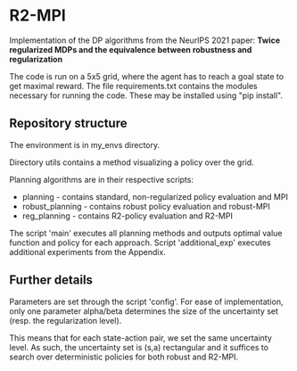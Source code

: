 # R2-MPI

Implementation of the DP algorithms from the NeurIPS 2021 paper:
**Twice regularized MDPs and the equivalence between
robustness and regularization**

The code is run on a 5x5 grid, where the agent has to reach a goal state to get maximal reward.
The file requirements.txt contains the modules necessary for running the code. 
These may be installed using "pip install". 

## Repository structure
The environment is in my_envs directory. 

Directory utils contains a method visualizing a policy over the grid.

Planning algorithms are in their respective scripts:
- planning - contains standard, non-regularized policy evaluation and MPI
- robust_planning - contains robust policy evaluation and robust-MPI
- reg_planning - contains R2-policy evaluation and R2-MPI

The script 'main' executes all planning methods and outputs optimal value function and policy for each approach.
Script 'additional_exp' executes additional experiments from the Appendix. 

## Further details

Parameters are set through the script 'config'. 
For ease of implementation, only one parameter alpha/beta 
determines the size of the uncertainty set (resp. the regularization level). 

This means that for each state-action pair, we set the same uncertainty level. 
As such, the uncertainty set is (s,a) rectangular and
it suffices to search over deterministic policies for both robust and R2-MPI. 